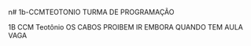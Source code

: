  n# 1b-CCMTEOTONIO
TURMA DE PROGRAMAÇÃO
<!DOCTYPE html>
<html>
<head>1B CCM Teotônio
    <meta charset="UTF-8" />
    <title</title>
</head>
OS CABOS PROIBEM IR EMBORA QUANDO TEM AULA VAGA
<body>
    
</body>
</html>